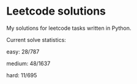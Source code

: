 # Leetcode solutions

My solutions for leetcode tasks written in Python.

Current solve statistics:

easy: 28/787

medium: 48/1637

hard: 11/695